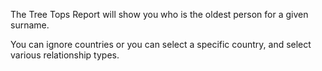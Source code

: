 <div class="wikidoc">
<p>The Tree Tops Report will show you who is the oldest person for a given surname.</p>
<p>You can ignore countries or you can select a specific country, and select various relationship types.</p>
<p>&nbsp;</p>
</div><div class="ClearBoth"></div>
